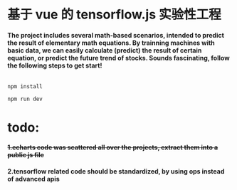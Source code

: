 # 基于 vue 的 tensorflow.js 实验性工程

#### The project includes several math-based scenarios, intended to predict the result of elementary math equations. By trainning machines with basic data, we can easily calculate (predict) the result of certain equation, or predict the future trend of stocks. Sounds fascinating, follow the following steps to get start! 

```shell

npm install

npm run dev

```

# todo:

#### ~~1.echarts code was scattered all over the projects, extract them into a public js file~~
#### 2.tensorflow related code should be standardized, by using ops instead of advanced apis
